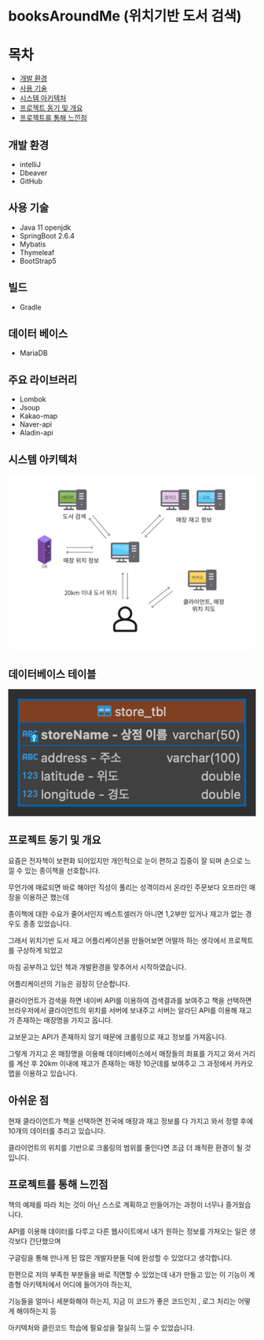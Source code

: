 # booksAroundMe (위치기반 도서 검색)

# 목차
* [개발 환경](#개발-환경)
* [사용 기술](#사용-기술)
* [시스템 아키텍처](#시스템-아키텍처)
* [프로젝트 동기 및 개요](#프로젝트-동기-및-개요)
* [프로젝트를 통해 느낀점](#프로젝트를-통해-느낀점)

## 개발 환경
* intelliJ
* Dbeaver
* GitHub

## 사용 기술
* Java 11 openjdk
* SpringBoot 2.6.4
* Mybatis
* Thymeleaf
* BootStrap5

## 빌드
* Gradle

## 데이터 베이스
* MariaDB

## 주요 라이브러리
* Lombok
* Jsoup
* Kakao-map
* Naver-api
* Aladin-api

## 시스템 아키텍처
<img src="src/main/resources/static/images/attach1.png">

## 데이터베이스 테이블
<img src="src/main/resources/static/images/attach2.png">

## 프로젝트 동기 및 개요
요즘은 전자책이 보편화 되어있지만 개인적으로 눈이 편하고 집중이 잘 되며 손으로 느낄 수 있는 종이책을 선호합니다.

무언가에 매료되면 바로 해야만 직성이 풀리는 성격이라서 온라인 주문보다 오프라인 매장을 이용하곤 했는데

종이책에 대한 수요가 줄어서인지 베스트셀러가 아니면 1,2부만 있거나 재고가 없는 경우도 종종 있었습니다.

그래서 위치기반 도서 재고 어플리케이션을 만들어보면 어떨까 하는 생각에서 프로젝트를 구상하게 되었고

마침 공부하고 있던 책과 개발환경을 맞추어서 시작하였습니다.

어플리케이션의 기능은 굉장히 단순합니다.

클라이언트가 검색을 하면 네이버 API를 이용하여 검색결과를 보여주고 책을 선택하면 브라우저에서 클라이언트의 위치를 서버에 보내주고 서버는 알라딘 API를 이용해 재고가 존재하는 매장명을 가지고 옵니다.

교보문고는 API가 존재하지 않기 때문에 크롤링으로 재고 정보를 가져옵니다.

그렇게 가지고 온 매장명을 이용해 데이터베이스에서 매장들의 좌표를 가지고 와서 거리를 계산 후 20km 이내에 재고가 존재하는 매장 10군데를 보여주고 그 과정에서 카카오맵을 이용하고 있습니다.

## 아쉬운 점

현재 클라이언트가 책을 선택하면 전국에 매장과 재고 정보를 다 가지고 와서 정렬 후에 10개의 데이터를 추리고 있습니다.

클라이언트의 위치를 기반으로 크롤링의 범위를 줄인다면 조금 더 쾌적환 환경이 될 것입니다.


## 프로젝트를 통해 느낀점

책의 예제를 따라 치는 것이 아닌 스스로 계획하고 만들어가는 과정이 너무나 즐거웠습니다.

API를 이용해 데이터를 다루고 다른 웹사이트에서 내가 원하는 정보를 가져오는 일은 생각보다 간단했으며

구글링을 통해 만나게 된 많은 개발자분들 덕에 완성할 수 있었다고 생각합니다.

한편으로 저의 부족한 부분들을 바로 직면할 수 있었는데 내가 만들고 있는 이 기능이 계층형 아키텍처에서 어디에 들어가야 하는지, 

기능들을 얼마나 세분화해야 하는지, 지금 이 코드가 좋은 코드인지 , 로그 처리는 어떻게 해야하는지 등

아키텍처와 클린코드 학습에 필요성을 절실히 느낄 수 있었습니다.

